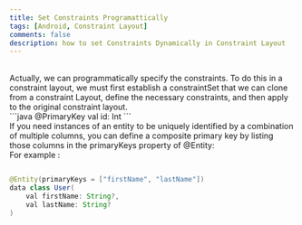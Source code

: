 ```yaml
---
title: Set Constraints Programattically
tags: [Android, Constraint Layout]
comments: false
description: how to set Constraints Dynamically in Constraint Layout 
---
```


<br>
Actually, we can programmatically specify the constraints. To do this in a constraint layout, we must first establish a constraintSet that we can clone from a constraint Layout, define the necessary constraints, and then apply to the original constraint layout.
<br>
```java
@PrimaryKey val id: Int
```
<br>
If you need instances of an entity to be uniquely identified by a combination of multiple columns, you can define a composite primary key by listing those columns in the primaryKeys property of @Entity:
<br>
For example :

```java

@Entity(primaryKeys = ["firstName", "lastName"])
data class User(
    val firstName: String?,
    val lastName: String?
)
```

